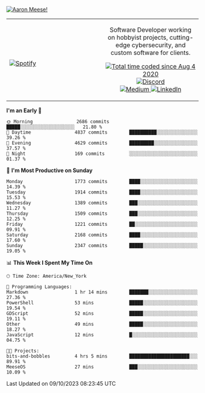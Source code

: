 [![Aaron Meese!](https://user-images.githubusercontent.com/17814535/88975338-a2aabf00-d27f-11ea-963f-8a19608716b4.png)](https://github.com/ajmeese7/readme-ascii "README ASCII")

<!-- Modified from project here: https://github.com/novatorem/novatorem -->
<table width="100%">
  <tr>
  <td width="50%">

&nbsp; <br> [![Spotify](https://ajmeese7.vercel.app/api/spotify)](https://open.spotify.com/user/ajmeese)

  </td>
  <td width="50%">
    <p align="center">
    Software Developer working on hobbyist projects, cutting-edge cybersecurity, and custom software for clients.
    </p>
    <p align="center">
      <a href="https://wakatime.com/@f726891d-3b02-46cd-9b60-e8c59f9e2b14">
        <img src="https://wakatime.com/badge/user/f726891d-3b02-46cd-9b60-e8c59f9e2b14.svg" alt="Total time coded since Aug 4 2020" title="WakaTime" />
      </a>
      <a href="http://link.aaronmeese.com/discord">
        <img src="https://img.shields.io/badge/discord-ajmeese7%234835-369?style=flat-square&logo=discord&logoColor=white&color=purple" alt="Discord" title="Discord">
      </a>
      <br />
      <a href="https://link.aaronmeese.com/medium">
        <img src="https://img.shields.io/badge/medium-ajmeese7-1DB954?style=flat-square&logo=medium&logoColor=white" alt="Medium" title="Medium">
      </a>
      <a href="https://link.aaronmeese.com/linkedin">
        <img src="https://img.shields.io/badge/linkedIn-aaronmeese-1DB954?style=flat-square&logo=linkedin&logoColor=white&color=blue" alt="LinkedIn" title="LinkedIn">
      </a>
    </p>
  </td>

</table>

[//]: <> (The `&nbsp;` is to have Aphelion take up more space)

<!--START_SECTION:waka-->
**I'm an Early 🐤** 

```text
🌞 Morning                2686 commits        █████░░░░░░░░░░░░░░░░░░░░   21.80 % 
🌆 Daytime                4837 commits        ██████████░░░░░░░░░░░░░░░   39.26 % 
🌃 Evening                4629 commits        █████████░░░░░░░░░░░░░░░░   37.57 % 
🌙 Night                  169 commits         ░░░░░░░░░░░░░░░░░░░░░░░░░   01.37 % 
```
📅 **I'm Most Productive on Sunday** 

```text
Monday                   1773 commits        ████░░░░░░░░░░░░░░░░░░░░░   14.39 % 
Tuesday                  1914 commits        ████░░░░░░░░░░░░░░░░░░░░░   15.53 % 
Wednesday                1389 commits        ███░░░░░░░░░░░░░░░░░░░░░░   11.27 % 
Thursday                 1509 commits        ███░░░░░░░░░░░░░░░░░░░░░░   12.25 % 
Friday                   1221 commits        ██░░░░░░░░░░░░░░░░░░░░░░░   09.91 % 
Saturday                 2168 commits        ████░░░░░░░░░░░░░░░░░░░░░   17.60 % 
Sunday                   2347 commits        █████░░░░░░░░░░░░░░░░░░░░   19.05 % 
```


📊 **This Week I Spent My Time On** 

```text
🕑︎ Time Zone: America/New_York

💬 Programming Languages: 
Markdown                 1 hr 14 mins        ███████░░░░░░░░░░░░░░░░░░   27.36 % 
PowerShell               53 mins             █████░░░░░░░░░░░░░░░░░░░░   19.54 % 
GDScript                 52 mins             █████░░░░░░░░░░░░░░░░░░░░   19.11 % 
Other                    49 mins             █████░░░░░░░░░░░░░░░░░░░░   18.27 % 
JavaScript               12 mins             █░░░░░░░░░░░░░░░░░░░░░░░░   04.75 % 

🐱‍💻 Projects: 
bits-and-bobbles         4 hrs 5 mins        ██████████████████████░░░   89.91 % 
MeeseOS                  27 mins             ███░░░░░░░░░░░░░░░░░░░░░░   10.09 % 
```


 Last Updated on 09/10/2023 08:23:45 UTC
<!--END_SECTION:waka-->

